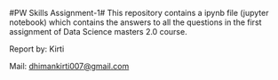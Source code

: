 #PW Skills Assignment-1#
This repository contains a ipynb file (jupyter notebook) which contains the answers to all the questions in the first assignment of Data Science masters 2.0 course.

Report by: Kirti

Mail: dhimankirti007@gmail.com
